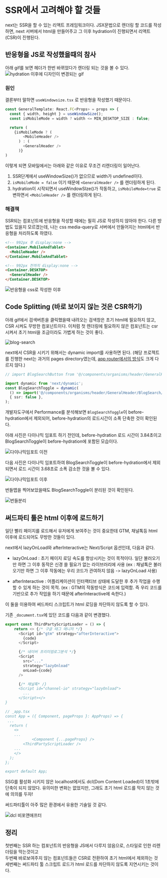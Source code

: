 # SSR에서 고려해야 할 것들

next는 SSR을 할 수 있는 리액트 프레임워크이다. JSX문법으로 렌더링 할 코드를 작성하면, next 서버에서 html을 만들어주고 그 이후 hydration이 진행되면서 리액트(CSR)이 진행된다.

## 반응형을 JS로 작성했을때의 참사

아래 gif를 보면 헤더가 한번 바뀌었다가 렌더링 되는 것을 볼 수 있다.
![hydration 이후에 디자인이 변경되는 gif](https://www.datocms-assets.com/107137/1700627397-ssr-reactive-design.gif)

### 원인

결론부터 말하면 `useWindowsize.tsx` 로 반응형을 작성했기 때문이다.

```typescript
const GeneralTemplate: React.FC<Props> = props => {
  const { width, height } = useWindowSize();
  const isMobileMode = width ? width <= MIN_DESKTOP_SIZE : false;

  return (
    {isMobileMode ? (
        <MobileHeader />
      ) : (
        <GeneralHeader />
      )}
)
```

이렇게 되면 모바일에서는 아래와 같은 이유로 무조건 리렌더링이 일어난다.

1. SSR단계에서 useWindowSize()가 없으므로 width가 undefined이다.
2. `isMobileMode = false` 이기 때문에 `<GeneralHeader />` 를 렌더링하게 된다.
3. hydration이 시작되면서 useWindowSIze()가 작동하고, `isMobileMode=true` 로 변하면서 `<MobileHeader />` 를 렌더링하게 된다.

### 해결책

SSR되는 컴포넌트에 반응형을 작성할 때에는 필히 JS로 작성하지 않아야 한다.
다른 방법도 있을지 모르겠는데, 나는 css media-query로 서버에서 만들어지는 html에서 반응형을 처리하도록 하였다.

```html
<!-- 992px 후 display:none -->
<Container.MobileAndTablet>
  <MobileHeader />
</Container.MobileAndTablet>

<!-- 992px 전까지 display:none -->
<Container.DESKTOP>
  <GeneralHeader />
</Container.DESKTOP>
```

![반응형을 css로 작성한 이후](https://www.datocms-assets.com/107137/1700628428-ssr-reactive-design-after.gif)

## Code Splitting (바로 보이지 않는 것은 CSR하기)

아래 gif에서 검색버튼을 클릭했을때 내려오는 검색창은 초기 html에 필요하지 않고, CSR 시켜도 무방한 컴포넌트이다. 이처럼 첫 렌더링에 필요하지 않은 컴포넌트는 csr 시켜서 초기 html을 조금이라도 가볍게 하는 것이 좋다.

![blog-search](https://www.datocms-assets.com/107137/1698304561-blog-searchtoggle.gif)

next에서 CSR을 시키기 위해서는 dynamic import를 사용하면 된다. (해당 프로젝트를 진행한 next는 과거의 pages directory였는데, [app router에서의 방식](https://nextjs.org/docs/app/building-your-application/optimizing/lazy-loading)도 크게 다르지 않다.)

```typescript
// import BlogSearchButton from '@/components/organisms/header/GeneralHeader/BlogSearch/BlogSearchToggle';

import dynamic from 'next/dynamic';
const BlogSearchToggle = dynamic(
  () => import('@/components/organisms/header/GeneralHeader/BlogSearch/BlogSearchToggle'),
  { ssr: false },
);
```

개발자도구에서 Performance를 분석해보면 `BlogSearchToggle`이 before-hydration에서 제외되어, before-hydration의 로드시간이 소폭 단축한 것이 확인된다.

아래 사진은 다이나믹 임포트 하기 전인데, before-hydration 로드 시간이 3.84초이고 BlogSearchToggle이 before-hydration에 포함된 모습이다.

![다이나믹임포트 이전](https://www.datocms-assets.com/107137/1700631382-before-dynamic-blogsearch.png)

다음 사진은 다이나믹 임포트하여 BlogSearchToggle이 before-hydration에서 제외되면서 로드 시간이 3.68초로 소폭 감소한 것을 볼 수 있다.

![다이나믹임포트 이후](https://www.datocms-assets.com/107137/1700631400-after-dynamic-blogsearch.png)

번들맵을 찍어보았을때도 BlogSearchToggle이 분리된 것이 확인된다.

![번들분리](https://www.datocms-assets.com/107137/1700665325-bundlesplitting.webp)

## 써드파티 툴은 html 이후에 로드하기

일단 빨리 페이지를 로드해서 유저에게 보여주는 것이 중요한데 GTM, 채널톡등 html 이후에 로드되어도 무방한 것들이 있다.

next에서 lazyOnLoad와 afterInteractive는 Next/Script 옵션인데, 다음과 같다.

- lazyOnLoad : 초기 페이지 로딩 속도를 향상시키는 것이 목적이다. 일단 불러오기만 하면 그 이후 동작은 신경 쓸 필요가 없는 라이브러리에 사용 (ex : 채널톡은 불러오기만 하면 그 이후 작동에는 우리 코드가 관여하지 않음 -> lazyOnLoad 사용)

- afterInteractive : 어플리케이션이 인터랙티브 상태에 도달한 후 추가 작업을 수행할 수 있게 하는 것이 목적. (ex : GTM의 작동방식은 코드에 입력함. 즉 우리 코드를 기반으로 추가 작업을 하기 때문에 afterInteractive에 속한다.)

이 둘을 이용하여 써드파티 스크립트가 html 로딩을 차단하지 않도록 할 수 있다.

기존 `_document.tsx`에 있던 코드를 다음과 같이 변경했다.

```typescript
export const ThirdPartyScriptLoader = () => {
    return <> {/* 구글 태그 매니저 */}
      <Script id="gtm" strategy="afterInteractive">
        {code}
      </Script>

      {/* 네이버 프리미엄로그분석 */}
      <Script
        src="..."
        strategy="lazyOnload"
        onLoad={code}
      />

      {/* 채널톡* /}
      <Script id="channel-io" strategy="lazyOnload">
        ...
      </Script></>
}

// _app.tsx
const App = ({ Component, pageProps }: AppProps) => {
 ...
  return (
    <>
    ...
            <Component {...pageProps} />
        <ThirdPartyScriptLoader />
    ...
    </>
  );
};

export default App;
```

SSG를 활성화 시키지 않은 localhost에서도 dcl(Dom Content Loaded)이 1초밖에 단축이 되지 않았다. 유의미한 변화는 없었지만, 그래도 초기 html 로드를 막지 않는 것에 의의를 두자!

써드파티툴이 아주 많은 환경에서 유용한 기술일 것 같다.

![dcl 비포앤애프터](https://www.datocms-assets.com/107137/1700638469-beforeandafterdcl.png)

## 정리

첫번째는 SSR 하는 컴포넌트의 반응형을 JS에서 다루지 않음으로, 스타일로 인한 리렌더링을 막는것이고  
두번째 바로보여주지 않는 컴포넌트들은 CSR로 전환하여 초기 html에서 제외하는 것  
세번째는 써드파티 툴 스크립트 로드가 html 로드를 차단하지 않도록 지연시키는 것이다.
